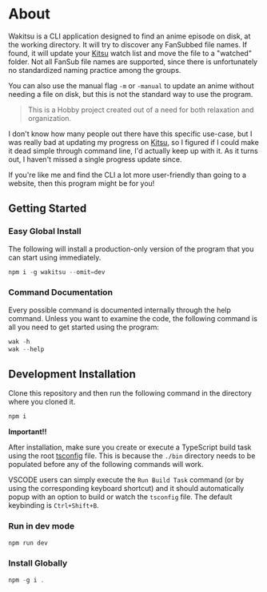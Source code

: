 # About

Wakitsu is a CLI application designed to find an anime episode on disk, at the working directory. It will try to discover any FanSubbed file names. If found, it will update your [Kitsu] watch list and move the file to a "watched" folder. Not all FanSub file names are supported, since there is unfortunately no standardized naming practice among the groups.

You can also use the manual flag `-m` or `-manual` to update an anime without needing a file on disk, but this is not the standard way to use the program.

> This is a Hobby project created out of a need for both relaxation and organization.

I don't know how many people out there have this specific use-case, but I was really bad at updating my progress on [Kitsu], so I figured if I could make it dead simple through command line, I'd actually keep up with it. As it turns out, I haven't missed a single progress update since.

If you're like me and find the CLI a lot more user-friendly than going to a website, then this program might be for you!

## Getting Started

### Easy Global Install

The following will install a production-only version of the program that you can start using immediately.

```powershell
npm i -g wakitsu --omit=dev
```

### Command Documentation

Every possible command is documented internally through the help command. Unless you want to examine the code, the following command is all you need to get started using the program:

```powershell
wak -h
wak --help
```

## Development Installation

Clone this repository and then run the following command in the directory where you cloned it.

```bash
npm i
```

**Important!!**

After installation, make sure you create or execute a TypeScript build task using the root [tsconfig](/tsconfig.json) file. This is because the `./bin` directory needs to be populated before any of the following commands will work.

VSCODE users can simply execute the `Run Build Task` command (or by using the corresponding keyboard shortcut) and it should automatically popup with an option to build or watch the `tsconfig` file. The default keybinding is `Ctrl+Shift+B`.

### Run in dev mode

```powershell
npm run dev
```

### Install Globally

```powershell
npm -g i .
```

[kitsu]: https://kitsu.app
